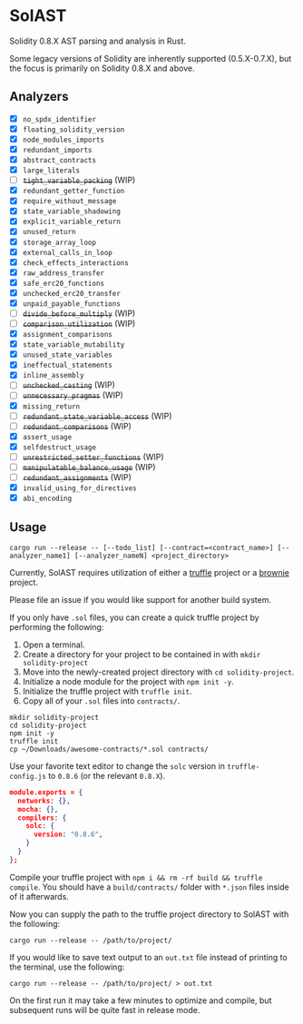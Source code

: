 # SolAST
Solidity 0.8.X AST parsing and analysis in Rust.

Some legacy versions of Solidity are inherently supported (0.5.X-0.7.X), but the focus is primarily on Solidity 0.8.X and above.

## Analyzers

- [x] `no_spdx_identifier`
- [x] `floating_solidity_version`
- [x] `node_modules_imports`
- [x] `redundant_imports`
- [x] `abstract_contracts`
- [x] `large_literals`
- [ ] ~~`tight_variable_packing`~~ (WIP)
- [x] `redundant_getter_function`
- [x] `require_without_message`
- [x] `state_variable_shadowing`
- [x] `explicit_variable_return`
- [x] `unused_return`
- [x] `storage_array_loop`
- [x] `external_calls_in_loop`
- [x] `check_effects_interactions`
- [x] `raw_address_transfer`
- [x] `safe_erc20_functions`
- [x] `unchecked_erc20_transfer`
- [x] `unpaid_payable_functions`
- [ ] ~~`divide_before_multiply`~~ (WIP)
- [ ] ~~`comparison_utilization`~~ (WIP)
- [x] `assignment_comparisons`
- [x] `state_variable_mutability`
- [x] `unused_state_variables`
- [x] `ineffectual_statements`
- [x] `inline_assembly`
- [ ] ~~`unchecked_casting`~~ (WIP)
- [ ] ~~`unnecessary_pragmas`~~ (WIP)
- [x] `missing_return`
- [ ] ~~`redundant_state_variable_access`~~ (WIP)
- [ ] ~~`redundant_comparisons`~~ (WIP)
- [x] `assert_usage`
- [x] `selfdestruct_usage`
- [ ] ~~`unrestricted_setter_functions`~~ (WIP)
- [ ] ~~`manipulatable_balance_usage`~~ (WIP)
- [ ] ~~`redundant_assignments`~~ (WIP)
- [x] `invalid_using_for_directives`
- [x] `abi_encoding`

## Usage

```
cargo run --release -- [--todo_list] [--contract=<contract_name>] [--analyzer_name1] [--analyzer_nameN] <project_directory>
```

Currently, SolAST requires utilization of either a [truffle](https://www.trufflesuite.com/) project or a [brownie](https://eth-brownie.readthedocs.io/en/stable/) project.

Please file an issue if you would like support for another build system.

If you only have `.sol` files, you can create a quick truffle project by performing the following:

1. Open a terminal.
2. Create a directory for your project to be contained in with `mkdir solidity-project`
3. Move into the newly-created project directory with `cd solidity-project`.
4. Initialize a node module for the project with `npm init -y`.
5. Initialize the truffle project with `truffle init`.
6. Copy all of your `.sol` files into `contracts/`.

```Shell
mkdir solidity-project
cd solidity-project
npm init -y
truffle init
cp ~/Downloads/awesome-contracts/*.sol contracts/
```

Use your favorite text editor to change the `solc` version in `truffle-config.js` to `0.8.6` (or the relevant `0.8.X`).

```Json
module.exports = {
  networks: {},
  mocha: {},
  compilers: {
    solc: {
      version: "0.8.6",
    }
  }
};
```

Compile your truffle project with `npm i && rm -rf build && truffle compile`.
You should have a `build/contracts/` folder with `*.json` files inside of it afterwards.

Now you can supply the path to the truffle project directory to SolAST with the following:
```Shell
cargo run --release -- /path/to/project/
```

If you would like to save text output to an `out.txt` file instead of printing to the terminal, use the following:
```Shell
cargo run --release -- /path/to/project/ > out.txt
```

On the first run it may take a few minutes to optimize and compile, but subsequent runs will be quite fast in release mode.

